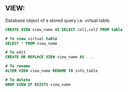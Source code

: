 ## VIEW:
Database object of a stored query i.e. virtual table.
```sql
CREATE VIEW view_name AS SELECT col1,col2 FROM table 

# To view virtual table
SELECT * FROM view_name

# To edit
CREATE OR REPLACE VIEW view_name AS ...

# To rename
ALTER VIEW view_name RENAME TO info_table

# To delete
DROP VIEW IF EXISTS view_name
```
